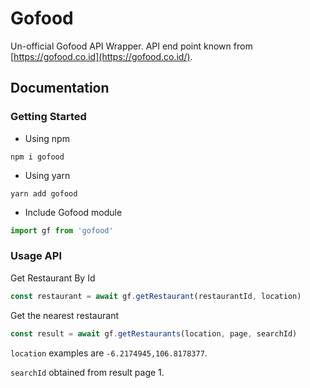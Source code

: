 # Gofood

Un-official Gofood API Wrapper. API end point known from [https://gofood.co.id](https://gofood.co.id/).

## Documentation

### Getting Started

- Using npm

``` npm
npm i gofood
```

- Using yarn

``` npm
yarn add gofood
```

- Include Gofood module

``` ts
import gf from 'gofood'
```

### Usage API

Get Restaurant By Id

``` ts
const restaurant = await gf.getRestaurant(restaurantId, location)
```

Get the nearest restaurant

``` ts
const result = await gf.getRestaurants(location, page, searchId)
```

`location` examples are `-6.2174945,106.8178377`.

`searchId` obtained from result page 1.
